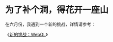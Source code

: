 # 为了补个洞，得花开一座山

在六月份，我遇到一个新的挑战，详情请参考：

《[新的挑战：WebGL](https://mp.weixin.qq.com/s/BYrvvt9_BvCM4hMG_hjhpw)》

